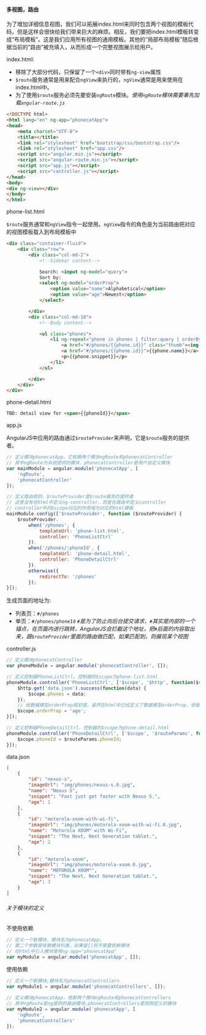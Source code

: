 #### 多视图，路由


为了增加详细信息视图，我们可以拓展index.html来同时包含两个视图的模板代码，但是这样会很快给我们带来巨大的麻烦。相反，我们要把index.html模板转变成“布局模板”。这是我们应用所有视图的通用模板。其他的“局部布局模板”随后根据当前的“路由”被充填入，从而形成一个完整视图展示给用户。

index.html:
* 移除了大部分代码，只保留了一个`<div>`同时带有`ng-view`属性
* `$route`服务通常是用来配合`ngView`来执行的，`ngView`通常是用来使用在index.html中。
* 为了使用`$route`服务必须先要安装`ngRoute`模块。*使用`ngRoute`模块需要事先加载`angular-route.js`*

```html
<!DOCTYPE html>
<html lang="en" ng-app="phonecatApp">
<head>
    <meta charset="UTF-8">
    <title></title>
    <link rel="stylesheet" href="bootstrap/css/bootstrap.css"/>
    <link rel="stylesheet" href="app.css"/>
    <script src="angular.min.js"></script>
    <script src="angular-route.min.js"></script>
    <script src="app.js"></script>
    <script src="controller.js"></script>
</head>
<body>
<div ng-view></div>
</body>
</html>
```

phone-list.html

`$route`服务通常和`ngView`指令一起使用。`ngView`指令的角色是为当前路由把对应的视图模板载入到布局模板中

```html
<div class="container-fluid">
    <div class="row">
        <div class="col-md-2">
            <!--Sidebar content-->

            Search: <input ng-model="query">
            Sort by:
            <select ng-model="orderProp">
                <option value="name">Alphabetical</option>
                <option value="age">Newest</option>
            </select>

        </div>
        <div class="col-md-10">
            <!--Body content-->

            <ul class="phones">
                <li ng-repeat="phone in phones | filter:query | orderBy:orderProp" class="thumbnail">
                    <a href="#/phones/{{phone.id}}" class="thumb"><img ng-src="{{phone.imageUrl}}"></a>
                    <a href="#/phones/{{phone.id}}">{{phone.name}}</a>
                    <p>{{phone.snippet}}</p>
                </li>
            </ul>

        </div>
    </div>
</div>
```

phone-detail.html

```html
TBD: detail view for <span>{{phoneId}}</span>
```

app.js

AngularJS中应用的路由通过`$routeProvider`来声明，它是`$route`服务的提供者。

```javascript
// 定义模块phonecatApp，它依赖两个模块ngRoute和phonecatController
// 其中ngRoute为系统提供的模块，phonecatController是用户自定义模块
var mainModule = angular.module('phonecatApp', [
    'ngRoute',
    'phonecatController'
]);

// 定义路由规则，$routeProvider是$route服务的提供者
// 这里没有在html中定义ng-controller，而是在路由中定义controller
// controller中的$scope对应的作用域为对应的html模板
mainModule.config(['$routeProvider', function ($routeProvider) {
    $routeProvider.
        when('/phones', {
            templateUrl: 'phone-list.html',
            controller: 'PhoneListCtrl'
        }).
        when('/phones/:phoneId', {
            templateUrl: 'phone-detail.html',
            controller: 'PhoneDetailCtrl'
        }).
        otherwise({
            redirectTo: '/phones'
        });
}]);
```
生成页面的地址为:
* 列表页：`#/phones`
* 单页：`#/phones/phoneId`
*`#`是为了防止向后台提交请求，`#`其实是内部的一个锚点，在页面内进行跳转，AngularJS会拦截这个地址，把`#`后面的内容取出来，跟`$routeProvider`里面的路由做匹配，如果匹配到，则展现某个视图*


controller.js

```javascript
// 定义模块phonecatController
var phoneModule = angular.module('phonecatController', []);

// 定义控制器PhoneListCtrl，控制器的$scope为phone-list.html
phoneModule.controller('PhoneListCtrl', ['$scope', '$http', function($scope, $http){
    $http.get('data.json').success(function(data) {
        $scope.phones = data;
    });
    // 给数据模型orderProp赋初值，虽然在html中已经定义了数据模型orderProp，但是需要通过用户操作select标签来改变数据模型
    $scope.orderProp = 'age';
}]);

// 定义控制器PhoneDetailCtrl，控制器的$scope为phone-detail.html
phoneModule.controller('PhoneDetailCtrl', ['$scope', '$routeParams', function($scope, $routeParams) {
    $scope.phoneId = $routeParams.phoneId;
}]);
```

data.json

```json
[
    {
        "id": "nexus-s",
        "imageUrl": "img/phones/nexus-s.0.jpg",
        "name": "Nexus S",
        "snippet": "Fast just got faster with Nexus S.",
        "age": 1
    },
    {
        "id": "motorola-xoom-with-wi-fi",
        "imageUrl": "img/phones/motorola-xoom-with-wi-fi.0.jpg",
        "name": "Motorola XOOM™ with Wi-Fi",
        "snippet": "The Next, Next Generation tablet.",
        "age": 2
    },
    {
        "id": "motorola-xoom",
        "imageUrl": "img/phones/motorola-xoom.0.jpg",
        "name": "MOTOROLA XOOM™",
        "snippet": "The Next, Next Generation tablet.",
        "age": 3
    }
]
```

###### 关于模块的定义

不使用依赖

```javascript
// 定义一个新模块，模块名为phonecatApp。
// 第二个参数是依赖模块列表，如果是[]则不需要依赖模块
// 在html中引入模块使用ng-app="phonecatApp"
var myModule = angular.module('phonecatApp', []);
```
使用依赖

```javascript
// 定义一个新模块,模块名为phonecatControllers
var myModule1 = angular.module('phonecatControllers', []);

// 定义模块phonecatApp，依赖两个模块ngRoute和phonecatControllers
// 其中ngRoute是ng提供的路由模块,phonecatControllers是刚刚定义的模块
var myModule2 = angular.module('phonecatApp', [
    'ngRoute',
    'phonecatControllers'
]);
```

